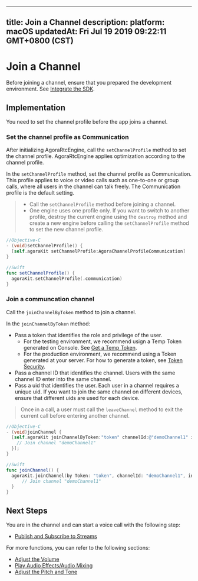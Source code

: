 
---
title: Join a Channel
description: 
platform: macOS
updatedAt: Fri Jul 19 2019 09:22:11 GMT+0800 (CST)
---
# Join a Channel
Before joining a channel, ensure that you prepared the development environment. See [Integrate the SDK](../../cn/Voice/mac_video.md).

## Implementation

You need to set the channel profile before the app joins a channel.

### Set the channel profile as Communication
After initializing AgoraRtcEngine, call the `setChannelProfile` method to set the channel profile. AgoraRtcEngine applies optimization according to the channel profile.

In the `setChannelProfile` method, set the channel profile as Communication. This profile applies to voice or video calls such as one-to-one or group calls, where all users in the channel can talk freely. The Communication profile is the default setting.

> - Call the `setChannelProfile` method before joining a channel.
> - One engine uses one profile only. If you want to switch to another profile, destroy the current engine using the `destroy` method and create a new engine before calling the `setChannelProfile` method to set the new channel profile.

```objective-c
//Objective-C
- (void)setChannelProfile() {
  [self.agoraKit setChannelProfile:AgoraChannelProfileCommunication]
}
```

```swift
//Swift
func setChannelProfile() {
  agoraKit.setChannelProfile(.communication)
}
```

### Join a communcation channel
Call the `joinChannelByToken` method to join a channel. 

In the `joinChannelByToken` method:

- Pass a token that identifies the role and privilege of the user. 
	- For the testing environment, we recommend usign a Temp Token generated on Console. See [Get a Temp Token](../../en/Voice/token.md).
	- For the production environment, we recommend using a Token generated at your server. For how to generate a token, see [Token Security](../../en/Voice/token_server.md). 
- Pass a channel ID that identifies the channel. Users with the same channel ID enter into the same channel.
- Pass a uid that identifies the user. Each user in a channel requires a unique uid. If you want to join the same channel on different devices, ensure that different uids are used for each device.

> Once in a call, a user must call the `leaveChannel` method to exit the current call before entering another channel.

```objective-c
//Objective-C
- (void)joinChannel {
  [self.agoraKit joinChannelByToken:"token" channelId:@"demoChannel1" info:nil uid:0 joinSuccess:^(NSString *channel, NSUInteger uid, NSInteger elapsed) {
    // Join channel "demoChannel1"
  }];
}
```

```swift
//Swift
func joinChannel() {
  agoraKit.joinChannel(by Token: "token", channelId: "demoChannel1", info:nil, uid:0){[weak self] (sid, uid, elapsed) -> Void in
      // Join channel "demoChannel1"
  }
}
```

## Next Steps
You are in the channel and can start a voice call with the following step:

* [Publish and Subscribe to Streams](../../en/Voice/publish_mac_audio.md)

For more functions, you can refer to the following sections:

* [Adjust the Volume](../../en/Voice/volume_mac.md)
* [Play Audio Effects/Audio Mixing](../../en/Voice/effect_mixing_mac.md)
* [Adjust the Pitch and Tone](../../en/Voice/voice_effect_android_audio.md)
